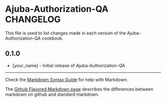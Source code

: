 Ajuba-Authorization-QA CHANGELOG
================================

This file is used to list changes made in each version of the Ajuba-Authorization-QA cookbook.

0.1.0
-----
- [your_name] - Initial release of Ajuba-Authorization-QA

- - -
Check the [Markdown Syntax Guide](http://daringfireball.net/projects/markdown/syntax) for help with Markdown.

The [Github Flavored Markdown page](http://github.github.com/github-flavored-markdown/) describes the differences between markdown on github and standard markdown.
